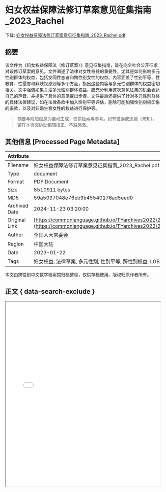 # 妇女权益保障法修订草案意见征集指南_2023_Rachel

<!-- tcd_download_link -->
下载: <a href="../妇女权益保障法修订草案意见征集指南_2023_Rachel.pdf" download>妇女权益保障法修订草案意见征集指南_2023_Rachel.pdf</a>
<!-- tcd_download_link_end -->

## 摘要

<!-- tcd_abstract -->
该文件为《妇女权益保障法（修订草案）》意见征集指南，旨在向全社会公开征求对该修订草案的意见。文件阐述了法律对女性权益的重要性，尤其是如何影响多元性别群体的权益，包括女同性恋者和跨性别女性的权益。内容涵盖了性别平等、性教育、性侵害和非歧视原则等多个方面，指出这些内容与多元性别群体的权益密切相关。文中强调如果关注多元性别群体权益，应充分利用这次意见征集的机会表达自己的声音，并提供了具体的意见提出步骤。文件最后还提供了针对多元性别群体的具体法律建议，如在法律条款中加入性别平等评估，删除可能加强性别刻板印象的条款，以及对非婚生育女性的权益进行保护等。

<!-- tcd_abstract_end -->

> 摘要与附加信息为自动生成，仅供检索与参考。如有错误或遗漏（未知），请在本页面协助编辑指正，不胜感激。

## 其他信息 [Processed Page Metadata]

| Attribute       | Value                                  |
|-----------------|----------------------------------------|
| Filename        | 妇女权益保障法修订草案意见征集指南_2023_Rachel.pdf                             |
| Type            | document                                 |
| Format          | PDF Document                               |
| Size            | 8510911 bytes                           |
| MD5             | 59a5097048e76eb9b45540176ad5eed0                                  |
| Archived Date   | 2024-11-23 03:20:00                             |
| Original Link   | [https://commonlanguage.github.io/TYarchives2022/20220112_1%E6%94%B9%E5%8F%98%E5%A6%87%E5%A5%B3%E6%9D%83%E7%9B%8A%E4%BF%9D%E9%9A%9C%E6%B3%95%E4%BF%AE%E8%AE%A2%E8%8D%89%E6%A1%88%E5%BE%81%E6%B1%82%E6%84%8F%E8%A7%81%EF%BC%81%E5%8F%91%E5%87%BA%E4%BD%A0%E7%9A%84%E5%A3%B0%E9%9F%B3.pdf](https://commonlanguage.github.io/TYarchives2022/20220112_1%E6%94%B9%E5%8F%98%E5%A6%87%E5%A5%B3%E6%9D%83%E7%9B%8A%E4%BF%9D%E9%9A%9C%E6%B3%95%E4%BF%AE%E8%AE%A2%E8%8D%89%E6%A1%88%E5%BE%81%E6%B1%82%E6%84%8F%E8%A7%81%EF%BC%81%E5%8F%91%E5%87%BA%E4%BD%A0%E7%9A%84%E5%A3%B0%E9%9F%B3.pdf)                         |
| Author          | 全国人大常委会                               |
| Region          | 中国大陆                               |
| Date            | 2023-01-22                                 |
| Tags            | 妇女权益, 法律草案, 多元性别, 性别平等, 跨性别权益, LGBTQ+, 意见征集, 评估                                 |

本文由跨性别中文数字档案馆归档整理，仅供存档使用。版权归原作者所有。


## 正文 { data-search-exclude }

<!-- tcd_main_text -->
<iframe src="../妇女权益保障法修订草案意见征集指南_2023_Rachel.pdf" width="100%" height="600px">
    <p>无法显示PDF，请下载查看。</p>
</iframe>
<!-- tcd_main_text_end -->

